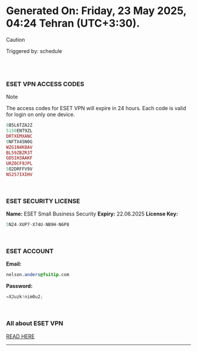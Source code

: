 # Generated On: Friday, 23 May 2025, 04:24 Tehran (UTC+3:30).

> [!CAUTION]
> Triggered by: schedule

<br><br>

### ESET VPN ACCESS CODES

> [!NOTE]
> The access codes for ESET VPN will expire in 24 hours.
> Each code is valid for login on only one device.

```ruby
8B5L6TZA2Z
5150ENT9ZL
DRTXEMXANC
0NFTX45N0G
WZG1N4K8AV
BL59ZBZR3T
GD5IH3AAKF
URZ0CF9JPL
5O2DRFFV9V
NS257IXIHV
```

<br>

### ESET SECURITY LICENSE

**Name:** ESET Small Business Security
**Expiry:** 22.06.2025
**License Key:**

```POV-Ray SDL
5N24-XUP7-X74U-NB9H-N6P8
```

<br>

### ESET ACCOUNT

**Email:**

```CSS
nelson.anders@fsitip.com
```

**Password:**

```POV-Ray SDL
=XJuzk!nim0u2;
```

<br>

### All about ESET VPN

[READ HERE](https://t.me/F_NiREvil/2113)

---

<br><br>

